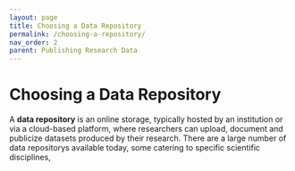 ```yaml
---
layout: page
title: Choosing a Data Repository
permalink: /choosing-a-repository/
nav_order: 2
parent: Publishing Research Data
---
```


# Choosing a Data Repository

A __data repository__ is an online storage, typically hosted by an institution or via a cloud-based platform, where researchers can upload, document and publicize datasets produced by their research. There are a large number of data repositorys available today, some catering to specific scientific disciplines,  